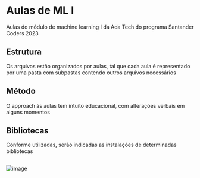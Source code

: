 # Aulas de ML I
Aulas do módulo de machine learning I da Ada Tech do programa Santander Coders 2023
## Estrutura
Os arquivos estão organizados por aulas, tal que cada aula é representado por uma pasta com subpastas contendo outros arquivos necessários
## Método
O approach às aulas tem intuito educacional, com alterações verbais em alguns momentos
## Bibliotecas
Conforme utilizadas, serão indicadas as instalações de determinadas bibliotecas
## 
![image](https://github.com/thiagocaveglion/aula_machine_learning/assets/107949964/bcf0afe8-23e7-43a2-9638-08f514eb97b9)
